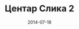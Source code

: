 ---
layout: default
modal-id: 1
date: 2014-07-18
img: centar/DSC_0237.jpg
alt: image-alt
store: Centar
title: Центар Слика 2
description: Intro LINQ is query language for C and VB introduced in .NET 3.5 and VS 2008. LINQ simplifies querying by offering one unified language to query different types of data sources. In order to use LINQ to query data source we need LINQ provider. Many providers are posted here and there is option to create our own providers, so basically you can query everything with the right provider. This means that a single query can be used to query data from DB, XML, lists etc.. Query SyntaxLINQ queries can be written in two basic ways.

---